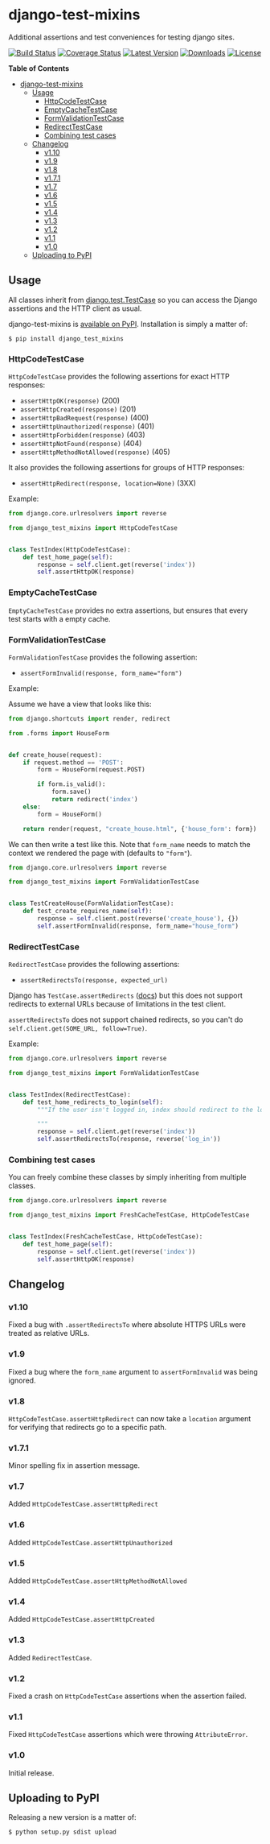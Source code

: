 # django-test-mixins

Additional assertions and test conveniences for testing django
sites.

[![Build Status](https://travis-ci.org/Wilfred/django-test-mixins.svg)](https://travis-ci.org/Wilfred/django-test-mixins)
[![Coverage Status](https://img.shields.io/coveralls/Wilfred/django-test-mixins.svg)](https://coveralls.io/r/Wilfred/django-test-mixins)
[![Latest Version](https://img.shields.io/pypi/v/django_test_mixins.svg)](https://pypi.python.org/pypi/django_test_mixins/)
[![Downloads](https://img.shields.io/pypi/dm/django_test_mixins.svg)](https://pypi.python.org/pypi/django_test_mixins/)
[![License](https://img.shields.io/pypi/l/django_test_mixins.svg)](https://pypi.python.org/pypi/django_test_mixins/)

<!-- markdown-toc start - Don't edit this section. Run M-x markdown-toc/generate-toc again -->
**Table of Contents**

- [django-test-mixins](#django-test-mixins)
    - [Usage](#usage)
        - [HttpCodeTestCase](#httpcodetestcase)
        - [EmptyCacheTestCase](#emptycachetestcase)
        - [FormValidationTestCase](#formvalidationtestcase)
        - [RedirectTestCase](#redirecttestcase)
        - [Combining test cases](#combining-test-cases)
    - [Changelog](#changelog)
        - [v1.10](#v110)
        - [v1.9](#v19)
        - [v1.8](#v18)
        - [v1.7.1](#v171)
        - [v1.7](#v17)
        - [v1.6](#v16)
        - [v1.5](#v15)
        - [v1.4](#v14)
        - [v1.3](#v13)
        - [v1.2](#v12)
        - [v1.1](#v11)
        - [v1.0](#v10)
    - [Uploading to PyPI](#uploading-to-pypi)

<!-- markdown-toc end -->

## Usage

All classes inherit from
[django.test.TestCase](https://docs.djangoproject.com/en/dev/topics/testing/overview/#django.test.TestCase)
so you can access the Django assertions and the HTTP client as usual.

django-test-mixins is
[available on PyPI](https://pypi.python.org/pypi/django_test_mixins). Installation
is simply a matter of:

    $ pip install django_test_mixins

### HttpCodeTestCase

`HttpCodeTestCase` provides the following assertions for exact HTTP responses:

* `assertHttpOK(response)` (200)
* `assertHttpCreated(response)` (201)
* `assertHttpBadRequest(response)` (400)
* `assertHttpUnauthorized(response)` (401)
* `assertHttpForbidden(response)` (403)
* `assertHttpNotFound(response)` (404)
* `assertHttpMethodNotAllowed(response)` (405)

It also provides the following assertions for groups of HTTP
responses:

* `assertHttpRedirect(response, location=None)` (3XX)

Example:

```python
from django.core.urlresolvers import reverse

from django_test_mixins import HttpCodeTestCase


class TestIndex(HttpCodeTestCase):
    def test_home_page(self):
        response = self.client.get(reverse('index'))
        self.assertHttpOK(response)
```

### EmptyCacheTestCase

`EmptyCacheTestCase` provides no extra assertions, but ensures that
every test starts with a empty cache.

### FormValidationTestCase

`FormValidationTestCase` provides the following assertion:

* `assertFormInvalid(response, form_name="form")`

Example:

Assume we have a view that looks like this:

```python
from django.shortcuts import render, redirect

from .forms import HouseForm


def create_house(request):
    if request.method == 'POST':
        form = HouseForm(request.POST)

        if form.is_valid():
            form.save()
            return redirect('index')
    else:
        form = HouseForm()

    return render(request, "create_house.html", {'house_form': form})
```

We can then write a test like this. Note that `form_name` needs to
match the context we rendered the page with (defaults to `"form"`).

```python
from django.core.urlresolvers import reverse

from django_test_mixins import FormValidationTestCase


class TestCreateHouse(FormValidationTestCase):
    def test_create_requires_name(self):
        response = self.client.post(reverse('create_house'), {})
        self.assertFormInvalid(response, form_name="house_form")
```

### RedirectTestCase

`RedirectTestCase` provides the following assertions:

* `assertRedirectsTo(response, expected_url)`

Django has `TestCase.assertRedirects`
([docs](https://docs.djangoproject.com/en/dev/topics/testing/overview/#django.test.SimpleTestCase.assertRedirects))
but this does not support redirects to external URLs because of
limitations in the test client.

`assertRedirectsTo` does not support chained redirects, so you can't
do `self.client.get(SOME_URL, follow=True)`.

Example:

```python
from django.core.urlresolvers import reverse

from django_test_mixins import FormValidationTestCase


class TestIndex(RedirectTestCase):
    def test_home_redirects_to_login(self):
        """If the user isn't logged in, index should redirect to the login page.

        """
        response = self.client.get(reverse('index'))
        self.assertRedirectsTo(response, reverse('log_in'))
```


### Combining test cases

You can freely combine these classes by simply inheriting from
multiple classes.

```python
from django.core.urlresolvers import reverse

from django_test_mixins import FreshCacheTestCase, HttpCodeTestCase


class TestIndex(FreshCacheTestCase, HttpCodeTestCase):
    def test_home_page(self):
        response = self.client.get(reverse('index'))
        self.assertHttpOK(response)
```

## Changelog

### v1.10

Fixed a bug with `.assertRedirectsTo` where absolute HTTPS URLs were
treated as relative URLs.

### v1.9

Fixed a bug where the `form_name` argument to `assertFormInvalid` was
being ignored.

### v1.8

`HttpCodeTestCase.assertHttpRedirect` can now take a `location`
argument for verifying that redirects go to a specific path.

### v1.7.1

Minor spelling fix in assertion message.

### v1.7

Added `HttpCodeTestCase.assertHttpRedirect`

### v1.6

Added `HttpCodeTestCase.assertHttpUnauthorized`

### v1.5

Added `HttpCodeTestCase.assertHttpMethodNotAllowed`

### v1.4

Added `HttpCodeTestCase.assertHttpCreated`

### v1.3

Added `RedirectTestCase`.

### v1.2

Fixed a crash on `HttpCodeTestCase` assertions when the assertion
failed.

### v1.1

Fixed `HttpCodeTestCase` assertions which were throwing
`AttributeError`.

### v1.0

Initial release.

## Uploading to PyPI

Releasing a new version is a matter of:

    $ python setup.py sdist upload
